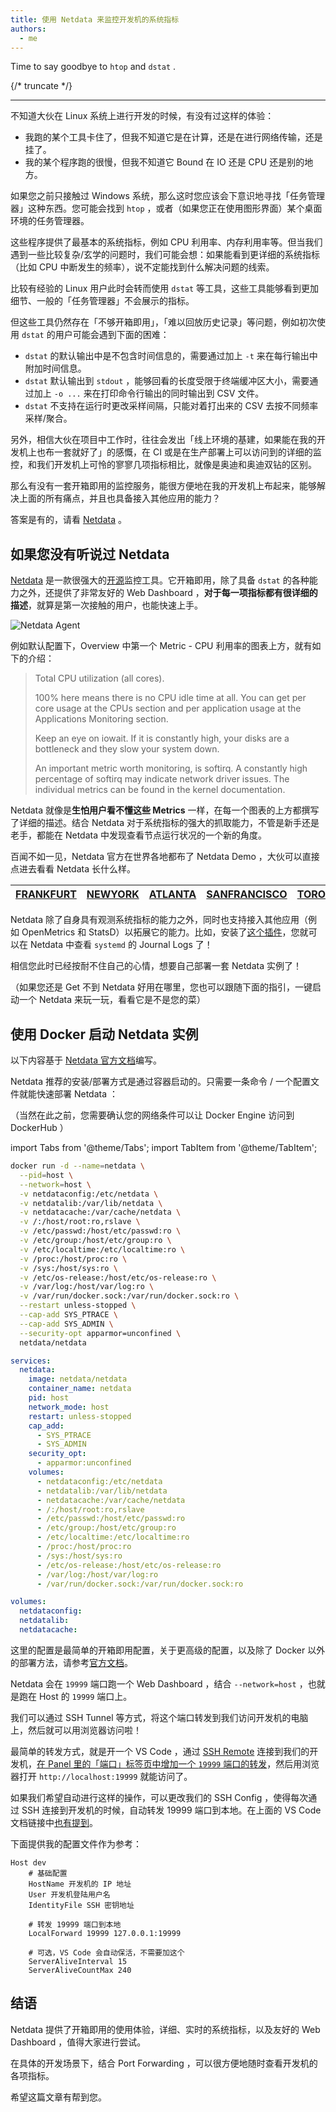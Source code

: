 ```yaml
---
title: 使用 Netdata 来监控开发机的系统指标
authors:
  - me
---
```


Time to say goodbye to `htop` and `dstat` .

{/* truncate */}

---

不知道大伙在 Linux 系统上进行开发的时候，有没有过这样的体验：

- 我跑的某个工具卡住了，但我不知道它是在计算，还是在进行网络传输，还是挂了。
- 我的某个程序跑的很慢，但我不知道它 Bound 在 IO 还是 CPU 还是别的地方。

如果您之前只接触过 Windows 系统，那么这时您应该会下意识地寻找「任务管理器」这种东西。您可能会找到 `htop` ，或者（如果您正在使用图形界面）某个桌面环境的任务管理器。

这些程序提供了最基本的系统指标，例如 CPU 利用率、内存利用率等。但当我们遇到一些比较复杂/玄学的问题时，我们可能会想：如果能看到更详细的系统指标（比如 CPU 中断发生的频率），说不定能找到什么解决问题的线索。

比较有经验的 Linux 用户此时会转而使用 `dstat` 等工具，这些工具能够看到更加细节、一般的「任务管理器」不会展示的指标。

但这些工具仍然存在「不够开箱即用」，「难以回放历史记录」等问题，例如初次使用 `dstat` 的用户可能会遇到下面的困难：

- `dstat` 的默认输出中是不包含时间信息的，需要通过加上 `-t` 来在每行输出中附加时间信息。
- `dstat` 默认输出到 `stdout` ，能够回看的长度受限于终端缓冲区大小，需要通过加上 `-o ...` 来在打印命令行输出的同时输出到 CSV 文件。
- `dstat` 不支持在运行时更改采样间隔，只能对着打出来的 CSV 去按不同频率采样/聚合。

另外，相信大伙在项目中工作时，往往会发出「线上环境的基建，如果能在我的开发机上也布一套就好了」的感慨，在 CI 或是在生产部署上可以访问到的详细的监控，和我们开发机上可怜的寥寥几项指标相比，就像是奥迪和奥迪双钻的区别。

那么有没有一套开箱即用的监控服务，能很方便地在我的开发机上布起来，能够解决上面的所有痛点，并且也具备接入其他应用的能力？

答案是有的，请看 [Netdata](https://www.netdata.cloud/) 。

## 如果您没有听说过 Netdata

[Netdata](https://www.netdata.cloud/) 是一款很强大的[开源](https://github.com/netdata/netdata)监控工具。它开箱即用，除了具备 `dstat` 的各种能力之外，还提供了非常友好的 Web Dashboard ，**对于每一项指标都有很详细的描述**，就算是第一次接触的用户，也能快速上手。

![Netdata Agent](https://github.com/netdata/netdata/assets/2662304/af4caa23-19be-46ef-9779-8fdad8d99d2a)

例如默认配置下，Overview 中第一个 Metric - CPU 利用率的图表上方，就有如下的介绍：

> Total CPU utilization (all cores). 
>
> 100% here means there is no CPU idle time at all. You can get per core usage at the CPUs section and per application usage at the Applications Monitoring section.
>
> Keep an eye on iowait. If it is constantly high, your disks are a bottleneck and they slow your system down.
>
> An important metric worth monitoring, is softirq. A constantly high percentage of softirq may indicate network driver issues. The individual metrics can be found in the kernel documentation.

Netdata 就像是**生怕用户看不懂这些 Metrics** 一样，在每一个图表的上方都撰写了详细的描述。结合 Netdata 对于系统指标的强大的抓取能力，不管是新手还是老手，都能在 Netdata 中发现查看节点运行状况的一个新的角度。

百闻不如一见，Netdata 官方在世界各地都布了 Netdata Demo ，大伙可以直接点进去看看 Netdata 长什么样。

| [FRANKFURT](https://frankfurt.netdata.rocks) | [NEWYORK](https://newyork.netdata.rocks) | [ATLANTA](https://atlanta.netdata.rocks) | [SANFRANCISCO](https://sanfrancisco.netdata.rocks) | [TORONTO](https://toronto.netdata.rocks) | [SINGAPORE](https://singapore.netdata.rocks) | [BANGALORE](https://bangalore.netdata.rocks) |
| --- | --- | --- | --- | --- | --- | --- |

Netdata 除了自身具有观测系统指标的能力之外，同时也支持接入其他应用（例如 OpenMetrics 和 StatsD）以拓展它的能力。比如，安装了[这个插件](https://github.com/netdata/netdata/tree/master/src/collectors/systemd-journal.plugin)，您就可以在 Netdata 中查看 `systemd` 的 Journal Logs 了！

相信您此时已经按耐不住自己的心情，想要自己部署一套 Netdata 实例了！

（如果您还是 Get 不到 Netdata 好用在哪里，您也可以跟随下面的指引，一键启动一个 Netdata 来玩一玩，看看它是不是您的菜）

## 使用 Docker 启动 Netdata 实例

以下内容基于 [Netdata 官方文档](https://learn.netdata.cloud/docs/netdata-agent/installation/docker)编写。

Netdata 推荐的安装/部署方式是通过容器启动的。只需要一条命令 / 一个配置文件就能快速部署 Netdata ：

（当然在此之前，您需要确认您的网络条件可以让 Docker Engine 访问到 DockerHub ）

import Tabs from '@theme/Tabs';
import TabItem from '@theme/TabItem';

<Tabs>
<TabItem value="cli" label="Docker CLI">

```sh
docker run -d --name=netdata \
  --pid=host \
  --network=host \
  -v netdataconfig:/etc/netdata \
  -v netdatalib:/var/lib/netdata \
  -v netdatacache:/var/cache/netdata \
  -v /:/host/root:ro,rslave \
  -v /etc/passwd:/host/etc/passwd:ro \
  -v /etc/group:/host/etc/group:ro \
  -v /etc/localtime:/etc/localtime:ro \
  -v /proc:/host/proc:ro \
  -v /sys:/host/sys:ro \
  -v /etc/os-release:/host/etc/os-release:ro \
  -v /var/log:/host/var/log:ro \
  -v /var/run/docker.sock:/var/run/docker.sock:ro \
  --restart unless-stopped \
  --cap-add SYS_PTRACE \
  --cap-add SYS_ADMIN \
  --security-opt apparmor=unconfined \
  netdata/netdata
```

</TabItem>
<TabItem value="compose" label="Docker Compose">

```yaml
services:
  netdata:
    image: netdata/netdata
    container_name: netdata
    pid: host
    network_mode: host
    restart: unless-stopped
    cap_add:
      - SYS_PTRACE
      - SYS_ADMIN
    security_opt:
      - apparmor:unconfined
    volumes:
      - netdataconfig:/etc/netdata
      - netdatalib:/var/lib/netdata
      - netdatacache:/var/cache/netdata
      - /:/host/root:ro,rslave
      - /etc/passwd:/host/etc/passwd:ro
      - /etc/group:/host/etc/group:ro
      - /etc/localtime:/etc/localtime:ro
      - /proc:/host/proc:ro
      - /sys:/host/sys:ro
      - /etc/os-release:/host/etc/os-release:ro
      - /var/log:/host/var/log:ro
      - /var/run/docker.sock:/var/run/docker.sock:ro

volumes:
  netdataconfig:
  netdatalib:
  netdatacache:
```

</TabItem>
</Tabs>

这里的配置是最简单的开箱即用配置，关于更高级的配置，以及除了 Docker 以外的部署方法，请参考[官方文档](https://learn.netdata.cloud/docs/netdata-agent/installation)。

Netdata 会在 `19999` 端口跑一个 Web Dashboard ，结合 `--network=host` ，也就是跑在 Host 的 `19999` 端口上。

我们可以通过 SSH Tunnel 等方式，将这个端口转发到我们访问开发机的电脑上，然后就可以用浏览器访问啦！

最简单的转发方式，就是开一个 VS Code ，通过 [SSH Remote](https://code.visualstudio.com/docs/remote/ssh) 连接到我们的开发机，[在 Panel 里的「端口」标签页中增加一个 `19999` 端口的转发](https://code.visualstudio.com/docs/remote/ssh#_forwarding-a-port-creating-ssh-tunnel)，然后用浏览器打开 `http://localhost:19999` 就能访问了。

如果我们希望自动进行这样的操作，可以更改我们的 SSH Config ，使得每次通过 SSH 连接到开发机的时候，自动转发 19999 端口到本地。在上面的 VS Code 文档链接中[也有提到](https://code.visualstudio.com/docs/remote/ssh#_always-forwarding-a-port)。

下面提供我的配置文件作为参考：

```
Host dev
    # 基础配置
    HostName 开发机的 IP 地址
    User 开发机登陆用户名
    IdentityFile SSH 密钥地址

    # 转发 19999 端口到本地
    LocalForward 19999 127.0.0.1:19999

    # 可选，VS Code 会自动保活，不需要加这个
    ServerAliveInterval 15
    ServerAliveCountMax 240
```

## 结语

Netdata 提供了开箱即用的使用体验，详细、实时的系统指标，以及友好的 Web Dashboard ，值得大家进行尝试。

在具体的开发场景下，结合 Port Forwarding ，可以很方便地随时查看开发机的各项指标。

希望这篇文章有帮到您。
